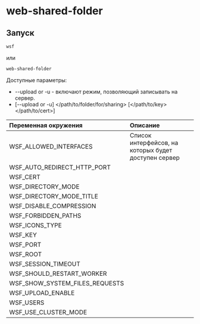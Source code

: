 # web-shared-folder

## Запуск
```bash
wsf
```
или
```bash
web-shared-folder
```
Доступные параметры:
* --upload or -u - включают режим, позволяющий записывать на сервер.
* [--upload or -u] </path/to/folder/for/sharing> <port> [</path/to/key> </path/to/cert>]


Переменная окружения          |Описание
:-----------------------------|:-
WSF_ALLOWED_INTERFACES        |Список интерфейсов, на которых будет доступен сервер
WSF_AUTO_REDIRECT_HTTP_PORT   |
WSF_CERT                      |
WSF_DIRECTORY_MODE            |
WSF_DIRECTORY_MODE_TITLE      |
WSF_DISABLE_COMPRESSION       |
WSF_FORBIDDEN_PATHS           |
WSF_ICONS_TYPE                |
WSF_KEY                       |
WSF_PORT                      |
WSF_ROOT                      |
WSF_SESSION_TIMEOUT           |
WSF_SHOULD_RESTART_WORKER     |
WSF_SHOW_SYSTEM_FILES_REQUESTS|
WSF_UPLOAD_ENABLE             |
WSF_USERS                     |
WSF_USE_CLUSTER_MODE          |

